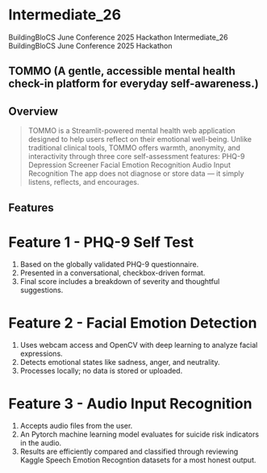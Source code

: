 # Intermediate_26
BuildingBloCS June Conference 2025 Hackathon
Intermediate_26
BuildingBloCS June Conference 2025 Hackathon

## TOMMO (A gentle, accessible mental health check-in platform for everyday self-awareness.)

## Overview
> TOMMO is a Streamlit-powered mental health web application designed to help users reflect on their emotional well-being. Unlike traditional clinical tools, TOMMO offers warmth, anonymity, and interactivity through three core self-assessment features:
> PHQ-9 Depression Screener
> Facial Emotion Recognition
> Audio Input Recognition
> The app does not diagnose or store data — it simply listens, reflects, and encourages.

## Features
# Feature 1 - PHQ-9 Self Test
1. Based on the globally validated PHQ-9 questionnaire.
2. Presented in a conversational, checkbox-driven format.
3. Final score includes a breakdown of severity and thoughtful suggestions.

# Feature 2 - Facial Emotion Detection
1. Uses webcam access and OpenCV with deep learning to analyze facial expressions.
2. Detects emotional states like sadness, anger, and neutrality.
3. Processes locally; no data is stored or uploaded.

# Feature 3 - Audio Input Recognition
1. Accepts audio files from the user.
2. An Pytorch machine learning model evaluates for suicide risk indicators in the audio.
3. Results are efficiently compared and classified through reviewing Kaggle Speech Emotion Recogntion datasets for a most honest output.
